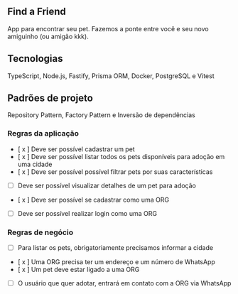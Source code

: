 ## Find a Friend

App para encontrar seu pet. Fazemos a ponte entre você e seu novo amiguinho (ou amigão kkk).

## Tecnologias

TypeScript, Node.js, Fastify, Prisma ORM, Docker, PostgreSQL e Vitest

## Padrões de projeto

Repository Pattern, Factory Pattern e Inversão de dependências

### Regras da aplicação

- [ x ] Deve ser possível cadastrar um pet
- [ x ] Deve ser possível listar todos os pets disponíveis para adoção em uma cidade
- [ x ] Deve ser possível possível filtrar pets por suas características
- [ ] Deve ser possível visualizar detalhes de um pet para adoção


- [ x ] Deve ser possível se cadastrar como uma ORG
- [ ] Deve ser possível realizar login como uma ORG

### Regras de negócio

- [ ] Para listar os pets, obrigatoriamente precisamos informar a cidade
- [ x ] Uma ORG precisa ter um endereço e um número de WhatsApp
- [ x ] Um pet deve estar ligado a uma ORG
- [ ] O usuário que quer adotar, entrará em contato com a ORG via WhatsApp
